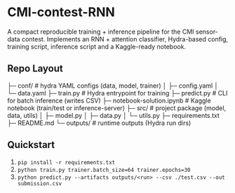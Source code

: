 # CMI-contest-RNN
A compact reproducible training + inference pipeline for the CMI sensor-data contest. Implements an RNN + attention classifier, Hydra-based config, training script, inference script and a Kaggle-ready notebook.

## Repo Layout

├─ conf/                       # hydra YAML configs (data, model, trainer)
│  ├─ config.yaml
│  └─ data.yaml
├─ train.py                    # Hydra entrypoint for training
├─ predict.py                  # CLI for batch inference (writes CSV)
├─ notebook-solution.ipynb     # Kaggle notebook (train/test or inference-server)
├─ src/                        # project package (model, data, utils)
│  ├─ model.py
│  ├─ data.py
│  └─ utils.py
├─ requirements.txt
├─ README.md
└─ outputs/                    # runtime outputs (Hydra run dirs)

## Quickstart
1. `pip install -r requirements.txt`
2. `python train.py trainer.batch_size=64 trainer.epochs=30`
3. `python predict.py --artifacts outputs/<run> --csv ./test.csv --out submission.csv`
